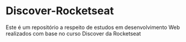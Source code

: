 # Discover-Rocketseat
Este é um repositório a respeito de estudos em desenvolvimento Web realizados com base no curso Discover da Rocketseat
